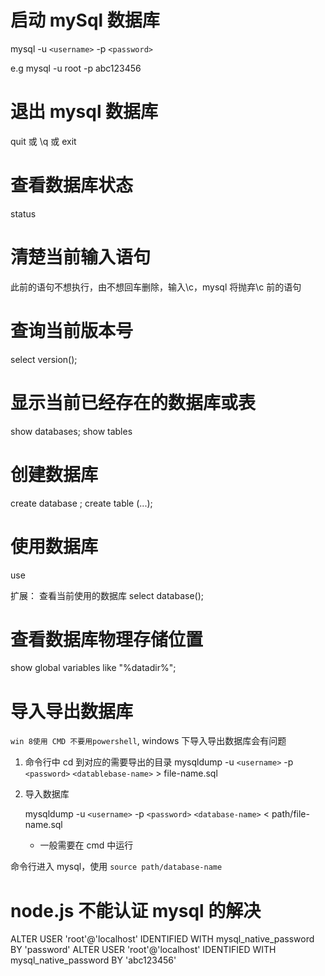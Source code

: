 # 启动 mySql 数据库

mysql -u `<username>` -p `<password>`

e.g mysql -u root -p abc123456

# 退出 mysql 数据库

quit 或 \q 或 exit

# 查看数据库状态

status

# 清楚当前输入语句

此前的语句不想执行，由不想回车删除，输入\c，mysql 将抛弃\c 前的语句

# 查询当前版本号

select version();

# 显示当前已经存在的数据库或表

show databases;
show tables

# 创建数据库

create database <database-name>;
create table <tabble-name> (...);

# 使用数据库

use <databae-name>

扩展： 查看当前使用的数据库 select database();

# 查看数据库物理存储位置

show global variables like "%datadir%";

# 导入导出数据库

`win 8使用 CMD 不要用powershell`, windows 下导入导出数据库会有问题

1. 命令行中 cd 到对应的需要导出的目录
   mysqldump -u `<username>` -p `<password>` `<datablebase-name>` > file-name.sql

2. 导入数据库

   mysqldump -u `<username>` -p `<password>` `<database-name>` < path/file-name.sql

   - 一般需要在 cmd 中运行

命令行进入 mysql，使用 `source path/database-name`

# node.js 不能认证 mysql 的解决

ALTER USER 'root'@'localhost' IDENTIFIED WITH mysql_native_password BY 'password'
ALTER USER 'root'@'localhost' IDENTIFIED WITH mysql_native_password BY 'abc123456'
